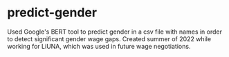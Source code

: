 # predict-gender
Used Google's BERT tool to predict gender in a csv file with names in order to detect significant gender wage gaps. Created summer of 2022 while working for LiUNA, which was used in future wage negotiations. 
